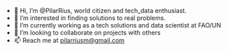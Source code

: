 - 👋 Hi, I’m @PilarRius, world citizen and tech_data enthusiast.  
- 👀 I’m interested in finding solutions to real problems.
- 🌱 I’m currently working as a tech solutions and data scientist at FAO/UN
- 💞️ I’m looking to collaborate on projects with others
- 📫 Reach me at pilarriusm@gmail.com

<!---
PilarRius/PilarRius is a ✨ special ✨ repository because its `README.md` (this file) appears on your GitHub profile.
You can click the Preview link to take a look at your changes.
--->
